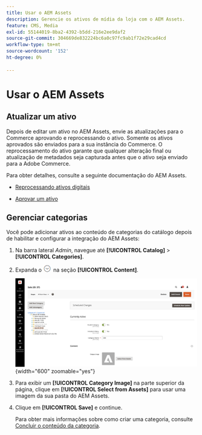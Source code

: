 ```yaml
---
title: Usar o AEM Assets
description: Gerencie os ativos de mídia da loja com o AEM Assets.
feature: CMS, Media
exl-id: 55144019-8ba2-4392-b5dd-216e2ee9daf2
source-git-commit: 304669de832224bc6a0c97fc9ab1f72e29cad4cd
workflow-type: tm+mt
source-wordcount: '152'
ht-degree: 0%

---
```


# Usar o AEM Assets

<!--In ACAP-844, this topic was linked to from the Commerce Admin products images and videos when the Assets integration is enabled. If the URL to the topic changes, be sure to add a redirect.-->

## Atualizar um ativo

Depois de editar um ativo no AEM Assets, envie as atualizações para o Commerce aprovando e reprocessando o ativo. Somente os ativos aprovados são enviados para a sua instância do Commerce. O reprocessamento do ativo garante que qualquer alteração final ou atualização de metadados seja capturada antes que o ativo seja enviado para a Adobe Commerce.

Para obter detalhes, consulte a seguinte documentação do AEM Assets.

- [Reprocessando ativos digitais](https://experienceleague.adobe.com/en/docs/experience-manager-cloud-service/content/assets/manage/reprocessing)

- [Aprovar um ativo](https://experienceleague.adobe.com/en/docs/experience-manager-cloud-service/content/assets/dynamicmedia/dynamic-media-open-apis/approve-assets)

## Gerenciar categorias

Você pode adicionar ativos ao conteúdo de categorias do catálogo depois de habilitar e configurar a integração do AEM Assets:

1. Na barra lateral _Admin_, navegue até **[!UICONTROL Catalog]** > **[!UICONTROL Categories]**.

1. Expanda o ![Seletor de expansão](../assets/icon-display-expand.png) na seção **[!UICONTROL Content]**.

   ![Conteúdo da categoria](./assets/aem-assets-manage-categories.png){width="600" zoomable="yes"}

1. Para exibir um **[!UICONTROL Category Image]** na parte superior da página, clique em **[!UICONTROL Select from Assets]** para usar uma imagem da sua pasta do AEM Assets.

1. Clique em **[!UICONTROL Save]** e continue.

   Para obter mais informações sobre como criar uma categoria, consulte [Concluir o conteúdo da categoria](../catalog/category-create.md#step-3-complete-the-category-content).
